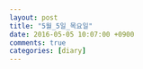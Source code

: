 ```yaml
---
layout: post
title: "5월_5일_목요일"
date: 2016-05-05 10:07:00 +0900
comments: true 
categories: [diary] 
---
```

